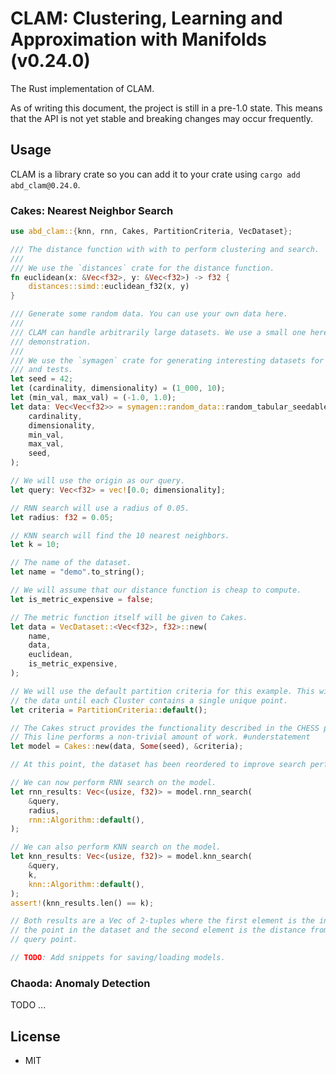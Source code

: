 # CLAM: Clustering, Learning and Approximation with Manifolds (v0.24.0)

The Rust implementation of CLAM.

As of writing this document, the project is still in a pre-1.0 state.
This means that the API is not yet stable and breaking changes may occur frequently.

## Usage

CLAM is a library crate so you can add it to your crate using `cargo add abd_clam@0.24.0`.

### Cakes: Nearest Neighbor Search

```rust
use abd_clam::{knn, rnn, Cakes, PartitionCriteria, VecDataset};

/// The distance function with with to perform clustering and search.
///
/// We use the `distances` crate for the distance function.
fn euclidean(x: &Vec<f32>, y: &Vec<f32>) -> f32 {
    distances::simd::euclidean_f32(x, y)
}

/// Generate some random data. You can use your own data here.
///
/// CLAM can handle arbitrarily large datasets. We use a small one here for
/// demonstration.
///
/// We use the `symagen` crate for generating interesting datasets for examples
/// and tests.
let seed = 42;
let (cardinality, dimensionality) = (1_000, 10);
let (min_val, max_val) = (-1.0, 1.0);
let data: Vec<Vec<f32>> = symagen::random_data::random_tabular_seedable(
    cardinality,
    dimensionality,
    min_val,
    max_val,
    seed,
);

// We will use the origin as our query.
let query: Vec<f32> = vec![0.0; dimensionality];

// RNN search will use a radius of 0.05.
let radius: f32 = 0.05;

// KNN search will find the 10 nearest neighbors.
let k = 10;

// The name of the dataset.
let name = "demo".to_string();

// We will assume that our distance function is cheap to compute.
let is_metric_expensive = false;

// The metric function itself will be given to Cakes.
let data = VecDataset::<Vec<f32>, f32>::new(
    name,
    data,
    euclidean,
    is_metric_expensive,
);

// We will use the default partition criteria for this example. This will partition
// the data until each Cluster contains a single unique point.
let criteria = PartitionCriteria::default();

// The Cakes struct provides the functionality described in the CHESS paper.
// This line performs a non-trivial amount of work. #understatement
let model = Cakes::new(data, Some(seed), &criteria);

// At this point, the dataset has been reordered to improve search performance.

// We can now perform RNN search on the model.
let rnn_results: Vec<(usize, f32)> = model.rnn_search(
    &query,
    radius,
    rnn::Algorithm::default(),
);

// We can also perform KNN search on the model.
let knn_results: Vec<(usize, f32)> = model.knn_search(
    &query,
    k,
    knn::Algorithm::default(),
);
assert!(knn_results.len() == k);

// Both results are a Vec of 2-tuples where the first element is the index of
// the point in the dataset and the second element is the distance from the
// query point.

// TODO: Add snippets for saving/loading models.
```

### Chaoda: Anomaly Detection

TODO ...

## License

- MIT
